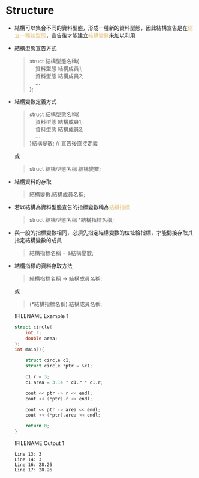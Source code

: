 # Structure

- 結構可以集合不同的資料型態，形成一種新的資料型態，因此結構宣告是在<span style="color:#e5c07b">建立一種新型態</span>，宣告後才能建立<span style="color:#e5c07b">結構變數</span>來加以利用  
- 結構型態宣告方式
  >struct 結構型態名稱{  
  >&nbsp;&nbsp;&nbsp;&nbsp;資料型態 結構成員1;  
  >&nbsp;&nbsp;&nbsp;&nbsp;資料型態 結構成員2;  
  >&nbsp;&nbsp;&nbsp;&nbsp;...  
  >};

- 結構變數定義方式
  >struct 結構型態名稱{  
  >&nbsp;&nbsp;&nbsp;&nbsp;資料型態 結構成員1;  
  >&nbsp;&nbsp;&nbsp;&nbsp;資料型態 結構成員2;  
  >&nbsp;&nbsp;&nbsp;&nbsp;...  
  >}結構變數; // 宣告後直接定義  
  
  或
  >struct 結構型態名稱 結構變數;

- 結構資料的存取
  >結構變數.結構成員名稱;

- 若以結構為資料型態宣告的指標變數稱為<span style="color:#e5c07b">結構指標</span>
  >struct 結構型態名稱 *結構指標名稱;

- 與一般的指標變數相同，必須先指定結構變數的位址給指標，才能間接存取其指定結構變數的成員
  >結構指標名稱 = &結構變數;

- 結構指標的資料存取方法
  >結構指標名稱 -> 結構成員名稱;

  或
  >(*結構指標名稱).結構成員名稱;

  !FILENAME Example 1
  ```cpp
  struct circle{
      int r;
      double area;
  };
  int main(){

      struct circle c1;
      struct circle *ptr = &c1;

      c1.r = 3;
      c1.area = 3.14 * c1.r * c1.r;

      cout << ptr -> r << endl;
      cout << (*ptr).r << endl;

      cout << ptr -> area << endl;
      cout << (*ptr).area << endl;

      return 0;
  }
  ```
  !FILENAME Output 1
  ```
  Line 13: 3
  Line 14: 3
  Line 16: 28.26
  Line 17: 28.26
  ```